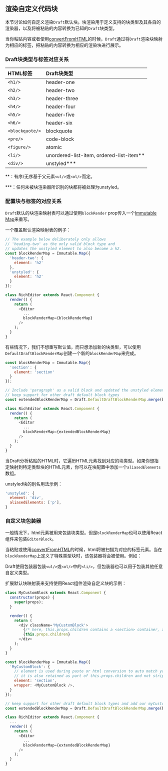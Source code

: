 ## 渲染自定义代码块

本节讨论如何自定义渲染`Draft`默认块。块渲染用于定义支持的块类型及其各自的渲染器，以及将被粘贴的内容转换为已知的`Draft`块类型。

当你粘贴内容或者使用[convertFromHTML](https://draftjs.org/docs/api-reference-data-conversion.html#convertfromhtml)的时候，`Draft`通过将`Draft`渲染块映射为相应的标签，把粘贴的内容转换为相应的渲染块进行展示。

### Draft块类型与标签对应关系

| HTML标签 | Draft块类型 |
| :--- | :--- |
| `<h1/>` | header-one |
| `<h2/>` | header-two |
| `<h3/>` | header-three |
| `<h4/>` | header-four |
| `<h5/>` | header-five |
| `<h6/>` | header-six |
| `<blockquote/>` | blockquote |
| `<pre/>` | code-block |
| `<figure/>` | atomic |
| `<li/>` | unordered-list-item, ordered-list-item\*\* |
| `<div/>` | unstyled\*\*\* |

\*\*：有序/无序基于父元素`<ul/>`或`<ol/>`而定。

\*\*\*：任何未被块渲染器所识别的块都将被处理为unstyled。

### 配置块与标签的对应关系

`Draft`默认的块渲染映射表可以通过使用`blockRender` prop传入一个[Immutable Map](http://facebook.github.io/immutable-js/docs/#/Map)来重写。

一个覆盖默认渲染映射表的例子：

```js
// The example below deliberately only allows
// 'heading-two' as the only valid block type and
// updates the unstyled element to also become a h2.
const blockRenderMap = Immutable.Map({
  'header-two': {
    element: 'h2'
  },
  'unstyled': {
    element: 'h2'
  }
});

class RichEditor extends React.Component {
  render() {
    return (
      <Editor
        ...
        blockRenderMap={blockRenderMap}
      />
    );
  }
}
```

有些情况下，我们不想重写默认值，而只想添加新的块类型，可以使用`DefaultDraftBlockRenderMap`创建一个新的`blockRenderMap`来完成。

```js
const blockRenderMap = Immutable.Map({
  'section': {
    element: 'section'
  }
});

// Include 'paragraph' as a valid block and updated the unstyled element but
// keep support for other draft default block types
const extendedBlockRenderMap = Draft.DefaultDraftBlockRenderMap.merge(blockRenderMap);

class RichEditor extends React.Component {
  render() {
    return (
      <Editor
        ...
        blockRenderMap={extendedBlockRenderMap}
      />
    );
  }
}
```

当Draft分析粘贴的HTML时，它遍历HTML元素找到对应的块类型。如果你想指定映射到特定类型块的HTML元素，你可以在块配置中添加一个`aliasedElements`数组。

unstyled块的别名用法示例：

```js
'unstyled': {
  element: 'div',
  aliasedElements: ['p'],
}
```

### 自定义块包装器

一般情况下，html元素被用来包装块类型。但是`blockRenderMap`也可以使用React组件来包装`EditorBlock`。

当粘贴或使用[convertFromHTML](https://draftjs.org/docs/api-reference-data-conversion.html#convertfromhtml)的时候，html将被扫描为对应的标签元素。当在`blockRenderMap`上定义了特殊类型块时，该包装器将会被使用。例如：

Draft使用包装器包装`<ul/>`或`<ol/>`中的`<li/>`，但包装器也可以用于包装其他任意自定义类型。

扩展默认块映射表来支持使用React组件渲染自定义块的示例：

```js
class MyCustomBlock extends React.Component {
  constructor(props) {
    super(props);
  }

  render() {
    return (
      <div className='MyCustomBlock'>
        {/* here, this.props.children contains a <section> container, as that was the matching element */}
        {this.props.children}
      </div>
    );
  }
}

const blockRenderMap = Immutable.Map({
  'MyCustomBlock': {
    // element is used during paste or html conversion to auto match your component;
    // it is also retained as part of this.props.children and not stripped out
    element: 'section',
    wrapper: <MyCustomBlock />,
  }
});

// keep support for other draft default block types and add our myCustomBlock type
const extendedBlockRenderMap = Draft.DefaultDraftBlockRenderMap.merge(blockRenderMap);

class RichEditor extends React.Component {
  ...
  render() {
    return (
      <Editor
        ...
        blockRenderMap={extendedBlockRenderMap}
      />
    );
  }
}
```



